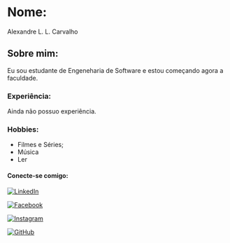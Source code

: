 
# Nome:
Alexandre L. L. Carvalho

## Sobre mim:
Eu sou estudante de Engeneharia de Software e estou começando agora a faculdade.

### Experiência: 
Ainda não possuo experiência.

### Hobbies:
+ Filmes e Séries;
+ Música
+ Ler

#### Conecte-se comigo:
[![LinkedIn](https://img.shields.io/badge/LinkedIn-0077B5?style=for-the-badge&logo=linkedin&logoColor=white)](https://www.linkedin.com/in/alexandre-l-carvalho-2134372a5/)

[![Facebook](https://img.shields.io/badge/Facebook-1877F2?style=for-the-badge&logo=facebook&logoColor=white)](https://www.facebook.com/profile.php?id=100064791679541)

[![Instagram](https://img.shields.io/badge/-Instagram-%23E4405F?style=for-the-badge&logo=instagram&logoColor=white)](https://www.instagram.com/alexandreleon09/)

[![GitHub](https://img.shields.io/badge/GitHub-100000?style=for-the-badge&logo=github&logoColor=white)](https://github.com/Alexandrel09)
